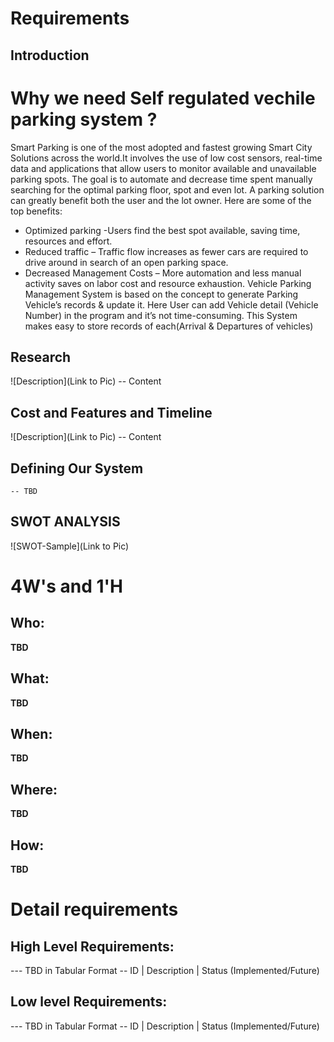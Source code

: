 # Requirements
## Introduction
 #   Why we need Self regulated vechile parking system ?  #
Smart Parking is one of the most adopted and fastest growing Smart City Solutions across the world.It involves the use of low cost sensors, real-time data and applications that allow users to monitor available and unavailable parking spots. The goal is to automate and decrease time spent manually searching for the optimal parking floor, spot and even lot. A parking solution can greatly benefit both the user and the lot owner. Here are some of the top benefits:
* Optimized parking -Users find the best spot available, saving time, resources and effort.
* Reduced traffic – Traffic flow increases as fewer cars are required to drive around in search of an open parking space.
* Decreased Management Costs – More automation and less manual activity saves on labor cost and resource exhaustion.
Vehicle Parking Management System is based on the concept to generate Parking Vehicle’s records & update it.  Here User can add Vehicle detail (Vehicle Number) in the program and it’s not time-consuming. This System makes easy to store records of each(Arrival & Departures of vehicles)


## Research
![Description](Link to Pic)
-- Content 
## Cost and Features and Timeline
![Description](Link to Pic)
-- Content 
## Defining Our System
    -- TBD
## SWOT ANALYSIS
![SWOT-Sample](Link to Pic)

# 4W&#39;s and 1&#39;H

## Who:

**TBD**

## What:

**TBD**

## When:

**TBD**

## Where:

**TBD**

## How:

**TBD**

# Detail requirements
## High Level Requirements:
--- TBD in Tabular Format 
-- ID | Description | Status (Implemented/Future)


##  Low level Requirements:
--- TBD in Tabular Format 
-- ID | Description | Status (Implemented/Future)
